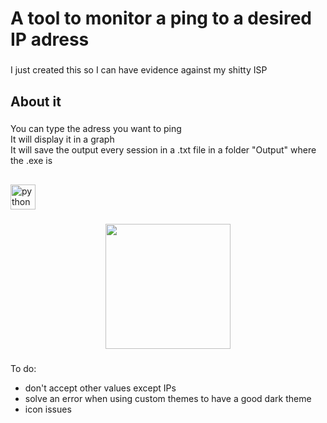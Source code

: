 <h1 align="left">A tool to monitor a ping to a desired IP adress</h1>

###

<p align="left">I just created this so I can have evidence against my shitty ISP</p>

###

<h2 align="left">About it</h2>

###

<p align="left">You can type the adress you want to ping<br>It will display it in a graph<br>It will save the output every session in a .txt file in a folder "Output" where the .exe is</p>

###

<h2 align="left"></h2>

###

<div align="left">
  <img src="https://cdn.jsdelivr.net/gh/devicons/devicon/icons/python/python-original.svg" height="40" alt="python logo"  />
</div>

###

<div align="center">
  <img height="200" src="https://i.imgur.com/RrDMjrX.png"  />
</div>

###

To do:
- don't accept other values except IPs
- solve an error when using custom themes to have a good dark theme
- icon issues

